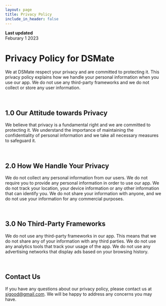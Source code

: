 ```yaml
---
layout: page
title: Privacy Policy
include_in_header: false
---
```


**Last updated**  
Feburary 1 2023

# Privacy Policy for DSMate

We at DSMate respect your privacy and are committed to protecting it. This privacy policy explains how we handle your personal information when you use our app. We do not use any third-party frameworks and we do not collect or store any user information.

<br>

## 1.0 Our Attitude towards Privacy

We believe that privacy is a fundamental right and we are committed to protecting it. We understand the importance of maintaining the confidentiality of personal information and we take all necessary measures to safeguard it.

<br>

## 2.0 How We Handle Your Privacy

We do not collect any personal information from our users. We do not require you to provide any personal information in order to use our app. We do not track your location, your device information or any other information that can identify you. We do not share your information with anyone, and we do not use your information for any commercial purposes.

<br>

## 3.0 No Third-Party Frameworks

We do not use any third-party frameworks in our app. This means that we do not share any of your information with any third parties. We do not use any analytics tools that track your usage of the app. We do not use any advertising networks that display ads based on your browsing history.

<br>

## Contact Us

If you have any questions about our privacy policy, please contact us at sigood@gmail.com. We will be happy to address any concerns you may have.
